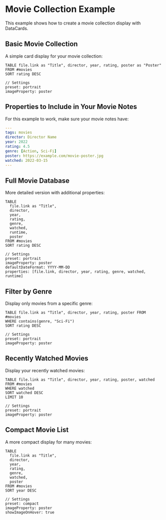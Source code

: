 # Movie Collection Example

This example shows how to create a movie collection display with DataCards.

## Basic Movie Collection

A simple card display for your movie collection:

```dataview
TABLE file.link as "Title", director, year, rating, poster as "Poster" FROM #movies
SORT rating DESC

// Settings
preset: portrait
imageProperty: poster
```


## Properties to Include in Your Movie Notes

For this example to work, make sure your movie notes have:

```yaml
---
tags: movies
director: Director Name
year: 2022
rating: 4.5
genre: [Action, Sci-Fi]
poster: https://example.com/movie-poster.jpg
watched: 2022-03-15
---
```

## Full Movie Database

More detailed version with additional properties:

```dataview
TABLE
  file.link as "Title",
  director,
  year,
  rating,
  genre,
  watched,
  runtime,
  poster
FROM #movies
SORT rating DESC

// Settings
preset: portrait
imageProperty: poster
defaultDateFormat: YYYY-MM-DD
properties: [file.link, director, year, rating, genre, watched, runtime]
```

## Filter by Genre

Display only movies from a specific genre:

```dataview
TABLE file.link as "Title", director, year, rating, poster FROM #movies
WHERE contains(genre, "Sci-Fi")
SORT rating DESC

// Settings
preset: portrait
imageProperty: poster
```

## Recently Watched Movies

Display your recently watched movies:

```dataview
TABLE file.link as "Title", director, year, rating, poster, watched FROM #movies
WHERE watched
SORT watched DESC
LIMIT 10

// Settings
preset: portrait
imageProperty: poster
```

## Compact Movie List

A more compact display for many movies:

```dataview
TABLE
  file.link as "Title",
  director,
  year,
  rating,
  genre,
  watched,
  poster
FROM #movies
SORT year DESC

// Settings
preset: compact
imageProperty: poster
showImageOnHover: true
```

